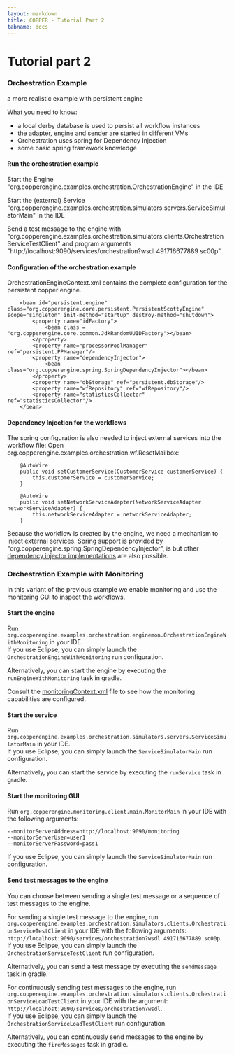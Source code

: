 ```yaml
---
layout: markdown
title: COPPER - Tutorial Part 2
tabname: docs
---
```


Tutorial part 2
===============



### Orchestration Example

a more realistic example with persistent engine

What you need to know:

- a local derby database is used to persist all workflow instances
- the adapter, engine and sender are started in different VMs
- Orchestration uses spring for Dependency Injection
- some basic spring framework knowledge

#### Run the orchestration example

Start the Engine "org.copperengine.examples.orchestration.OrchestrationEngine" in the IDE

Start the (external) Service "org.copperengine.examples.orchestration.simulators.servers.ServiceSimulatorMain" in the IDE

Send a test message to the engine with "org.copperengine.examples.orchestration.simulators.clients.OrchestrationServiceTestClient" and program arguments "http://localhost:9090/services/orchestration?wsdl 491716677889 sc00p"

#### Configuration of the orchestration example
OrchestrationEngineContext.xml contains the complete configuration for the persistent copper engine.

    	<bean id="persistent.engine" class="org.copperengine.core.persistent.PersistentScottyEngine" scope="singleton" init-method="startup" destroy-method="shutdown">
    		<property name="idFactory">
    			<bean class = "org.copperengine.core.common.JdkRandomUUIDFactory"></bean>
    		</property>
    		<property name="processorPoolManager" ref="persistent.PPManager"/>
    		<property name="dependencyInjector">
    			<bean class="org.copperengine.spring.SpringDependencyInjector"></bean>
    		</property>
    		<property name="dbStorage" ref="persistent.dbStorage"/>
    		<property name="wfRepository" ref="wfRepository"/>
        	<property name="statisticsCollector" ref="statisticsCollector"/>
    	</bean>

#### Dependency Injection for the workflows
The spring configuration is also needed to inject external services into the workflow file:
Open org.copperengine.examples.orchestration.wf.ResetMailbox:

        @AutoWire
        public void setCustomerService(CustomerService customerService) {
            this.customerService = customerService;
        }

        @AutoWire
        public void setNetworkServiceAdapter(NetworkServiceAdapter networkServiceAdapter) {
            this.networkServiceAdapter = networkServiceAdapter;
        }


Because the workflow is created by the engine, we need a mechanism to inject external services.
Spring support is provided by "org.copperengine.spring.SpringDependencyInjector", is
but other [dependency injector implementations](https://github.com/copper-engine/copper-engine/blob/master/projects/copper-coreengine/src/main/java/org/copperengine/core/DependencyInjector.java) are also possible.


### Orchestration Example with Monitoring

In this variant of the previous example we enable monitoring and use the monitoring GUI to inspect the workflows.

#### Start the engine

Run `org.copperengine.examples.orchestration.enginemon.OrchestrationEngineWithMonitoring` in your IDE.  
If you use Eclipse, you can simply launch the `OrchestrationEngineWithMonitoring` run configuration.

Alternatively, you can start the engine by executing the `runEngineWithMonitoring` task in gradle.

Consult the [monitoringContext.xml](https://github.com/copper-engine/copper-starter/blob/master/src/main/resources/orchestrationWithMonitoring/monitoringContext.xml) file to see how the monitoring capabilities are configured.

#### Start the service

Run `org.copperengine.examples.orchestration.simulators.servers.ServiceSimulatorMain` in your IDE.  
If you use Eclipse, you can simply launch the `ServiceSimulatorMain` run configuration.

Alternatively, you can start the service by executing the `runService` task in gradle.

#### Start the monitoring GUI

Run `org.copperengine.monitoring.client.main.MonitorMain` in your IDE with the following arguments:
```
--monitorServerAddress=http://localhost:9090/monitoring
--monitorServerUser=user1
--monitorServerPassword=pass1
```

If you use Eclipse, you can simply launch the `ServiceSimulatorMain` run configuration.

#### Send test messages to the engine

You can choose between sending a single test message or a sequence of test messages to the engine.

For sending a single test message to the engine, run
 `org.copperengine.examples.orchestration.simulators.clients.OrchestrationServiceTestClient` in your IDE with the following arguments: `http://localhost:9090/services/orchestration?wsdl 491716677889 sc00p`.  
 If you use Eclipse, you can simply launch the `OrchestrationServiceTestClient` run configuration.

Alternatively, you can send a test message by executing the `sendMessage` task in gradle.

For continuously sending test messages to the engine, run
 `org.copperengine.examples.orchestration.simulators.clients.OrchestrationServiceLoadTestClient` in your IDE with the argument: `http://localhost:9090/services/orchestration?wsdl`.  
 If you use Eclipse, you can simply launch the `OrchestrationServiceLoadTestClient` run configuration.

 Alternatively, you can continuously send messages to the engine by executing the `fireMessages` task in gradle.
